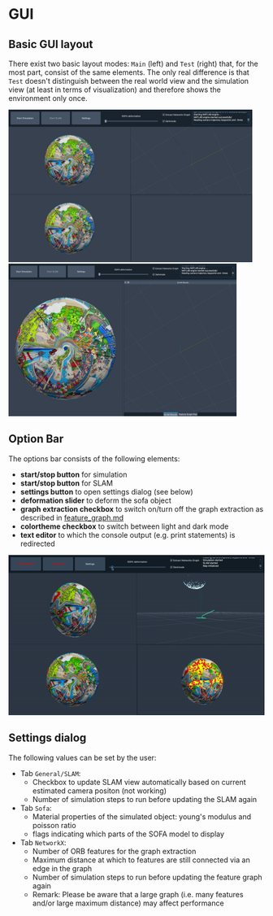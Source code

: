 # GUI

## Basic GUI layout

There exist two basic layout modes: `Main` (left) and `Test` (right) that, for the most part, consist of the same elements.
The only real difference is that `Test` doesn't distinguish between the real world view and the simulation view (at least in terms of visualization) and therefore shows the environment only once.

<img src="images/main_gui1.png" alt="Main Mode" height="300"/> <img src="images/test_gui.png" alt="Test Mode" height="300"/>

## Option Bar

The options bar consists of the following elements:

* **start/stop button** for simulation
* **start/stop button** for SLAM
* **settings button** to open settings dialog (see below)
* **deformation slider** to deform the sofa object
* **graph extraction checkbox** to switch on/turn off the graph extraction as described in [feature_graph.md](feature_graph.md)
* **colortheme checkbox** to switch between light and dark mode
* **text editor** to which the console output (e.g. print statements) is redirected

![](images/gui.gif)

## Settings dialog

The following values can be set by the user:

* Tab `General/SLAM`:
    * Checkbox to update SLAM view automatically based on current estimated camera positon (not working)
    * Number of simulation steps to run before updating the SLAM again
* Tab `Sofa`:
    * Material properties of the simulated object: young's modulus and poisson ratio
    * flags indicating which parts of the SOFA model to display
* Tab `NetworkX`:
    * Number of ORB features for the graph extraction
    * Maximum distance at which to features are still connected via an edge in the graph
    * Number of simulation steps to run before updating the feature graph again
    * Remark: Please be aware that a large graph (i.e. many features and/or large maximum distance) may affect performance
